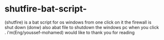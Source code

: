 # shutfire-bat-script-
(shutfire) is a bat script for os windows from one click on it the firewall is shut down 
(donw) also abat file to shutdown the windows pc when you click .
i'm(Eng/youssef-mohamed) would like to thank you for reading
